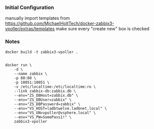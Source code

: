 ### Initial Configuration

manually import templates from https://github.com/MichaelHoltTech/docker-zabbix3-vpoller/extras/templates
make sure every "create new" box is checked


### Notes

````
docker build -t zabbix3-vpoller .


docker run \
    -d \
    --name zabbix \
    -p 80:80 \
    -p 10051:10051 \
    -v /etc/localtime:/etc/localtime:ro \
    --link zabbix-db:zabbix.db \
    --env="ZS_DBHost=zabbix.db" \
    --env="ZS_DBUser=zabbix" \
    --env="ZS_DBPassword=zabbix" \
    --env="VS_HOST=ladbtwelve.ladbnet.local" \
    --env="VS_UN=vpoller@vsphere.local" \
    --env="VS_PW=SomePass1!" \
    zabbix3-vpoller
````

